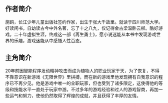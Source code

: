 ## 作者简介

施鸥，长江少年儿童出版社签约作家，出生于张大千故里。就读于四川师范大学。好读闲书，自幼读古今中外名著，忘了十之八九，仅记得金古梁温卧云柳。酷好游戏。二十年虚拟生涯，终成这一部《再生勇士》，愿小说迷能从本书中发现游戏世界的乐趣，游戏迷能从中感悟人性百态。



## 主角简介

20年前因智能程序发动精神攻击而成为植物人的职业玩家于天，为了恢复，不得不靠意识在新游戏《无限世界》里拼搏，而在新的游戏里他发现拥有自我意识的程序已不再少见。他是游戏中唯一的全职玩家，但也受到了诸多限定，这使得他的等级和技能水平一直处于玩家中游。不过多年的游戏经验和过人的游戏智商，再加一些运气和努力，使他仍然取得了辉煌的成就，并且获得了丰厚的友情。





